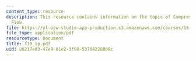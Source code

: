 ```yaml
---
content_type: resource
description: This resource contains information on the topic of Compressible Channel
  Flow.
file: https://ol-ocw-studio-app-production.s3.amazonaws.com/courses/16-01-unified-engineering-i-ii-iii-iv-fall-2005-spring-2006/80217e8347e981e23f90537042280b8c_f19_sp.pdf
file_type: application/pdf
resourcetype: Document
title: f19_sp.pdf
uid: 80217e83-47e9-81e2-3f90-537042280b8c
---
```

